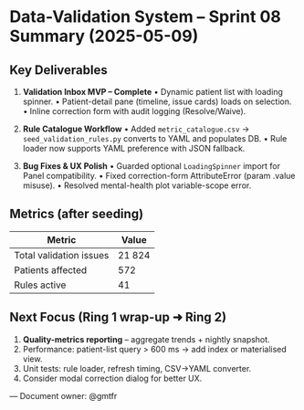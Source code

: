# Data-Validation System – Sprint 08 Summary (2025-05-09)

## Key Deliverables
1. **Validation Inbox MVP – Complete**
   • Dynamic patient list with loading spinner.
   • Patient-detail pane (timeline, issue cards) loads on selection.
   • Inline correction form with audit logging (Resolve/Waive).

2. **Rule Catalogue Workflow**
   • Added `metric_catalogue.csv` → `seed_validation_rules.py` converts to YAML and populates DB.
   • Rule loader now supports YAML preference with JSON fallback.

3. **Bug Fixes & UX Polish**
   • Guarded optional `LoadingSpinner` import for Panel compatibility.
   • Fixed correction-form AttributeError (param .value misuse).
   • Resolved mental-health plot variable-scope error.

## Metrics (after seeding)
| Metric | Value |
|--------|-------|
| Total validation issues | 21 824 |
| Patients affected | 572 |
| Rules active | 41 |

## Next Focus (Ring 1 wrap-up ➜ Ring 2)
1. **Quality-metrics reporting** – aggregate trends + nightly snapshot.
2. Performance: patient-list query > 600 ms → add index or materialised view.
3. Unit tests: rule loader, refresh timing, CSV→YAML converter.
4. Consider modal correction dialog for better UX.

— Document owner: @gmtfr 